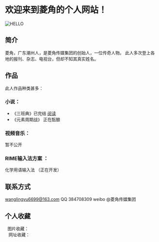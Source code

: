 # 欢迎来到菱角的个人网站！
![HELLO](http://img.027cgb.cn/20170706/2017765621775731906.jpg)
## 简介
菱角，广东潮州人，是菱角传媒集团的创始人，一位传奇人物。
此人多次登上各地的报刊、杂志、电视台，但却不知其真实姓名。
## 作品
此人作品种类甚多：
### 小说：
* 《三班典》已完结  [阅读](http://www.timeface.cn/book/641264547403/pod?type=0)
* 《元素周期战》 正在酝酿
 ### 视频音乐： 
 暂不公开
 ### RIME输入法方案 ：
 化学用语输入法 （正在开发）
 ## 联系方式
   wanglingyu6699@163.com 
   QQ 384708309
   weibo @菱角传媒集团
 ## 个人收藏 
    图片收藏： <br/>
    网址收藏：
<!-- JiaThis Button BEGIN -->
<script type="text/javascript" src="http://v3.jiathis.com/code/jiathis_r.js?btn=r2.gif" charset="utf-8"></script>
<!-- JiaThis Button END -->
